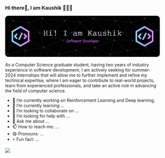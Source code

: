 ### Hi there👋, I am Kaushik 🧑🏽‍💻 

![Header](./github-header-image.png)



As a Computer Science graduate student, having two years of industry experience in software development, I am actively seeking for summer-2024 internships that will allow me to further implement and refine my technical expertise, where I am eager to contribute to real-world projects, learn from experienced professionals, and take an active role in advancing the field of computer science.

- 🔭 I’m currently working on Reinforcement Learning and Deep learning.
- 🌱 I’m currently learning ...
- 👯 I’m looking to collaborate on ...
- 🤔 I’m looking for help with ...
- 💬 Ask me about ...
- 📫 How to reach me: ...
- 😄 Pronouns: ...
- ⚡ Fun fact: ...

<img src="https://user-images.githubusercontent.com/74038190/219923809-b86dc415-a0c2-4a38-bc88-ad6cf06395a8.gif" width="500">
